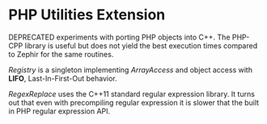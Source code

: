 # PHP Utilities Extension

DEPRECATED experiments with porting PHP objects into C++. The PHP-CPP library is useful but does not yield the best execution times compared to Zephir for the same routines.

*Registry* is a singleton implementing *ArrayAccess* and object access with **LIFO**, Last-In-First-Out behavior.

*RegexReplace* uses the C++11 standard regular expression library. It turns out that even with precompiling regular expression it is slower that the built in PHP regular expression API.
